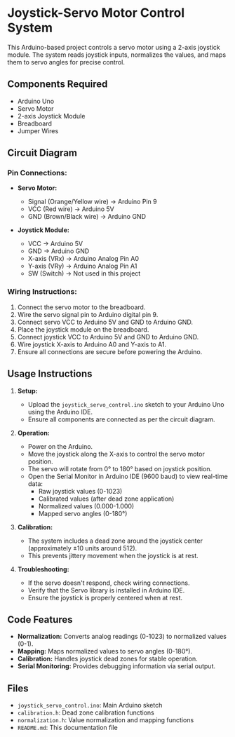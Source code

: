 # Joystick-Servo Motor Control System

This Arduino-based project controls a servo motor using a 2-axis joystick module. The system reads joystick inputs, normalizes the values, and maps them to servo angles for precise control.

## Components Required
- Arduino Uno
- Servo Motor
- 2-axis Joystick Module
- Breadboard
- Jumper Wires

## Circuit Diagram

### Pin Connections:
- **Servo Motor:**
  - Signal (Orange/Yellow wire) → Arduino Pin 9
  - VCC (Red wire) → Arduino 5V
  - GND (Brown/Black wire) → Arduino GND

- **Joystick Module:**
  - VCC → Arduino 5V
  - GND → Arduino GND
  - X-axis (VRx) → Arduino Analog Pin A0
  - Y-axis (VRy) → Arduino Analog Pin A1
  - SW (Switch) → Not used in this project

### Wiring Instructions:
1. Connect the servo motor to the breadboard.
2. Wire the servo signal pin to Arduino digital pin 9.
3. Connect servo VCC to Arduino 5V and GND to Arduino GND.
4. Place the joystick module on the breadboard.
5. Connect joystick VCC to Arduino 5V and GND to Arduino GND.
6. Wire joystick X-axis to Arduino A0 and Y-axis to A1.
7. Ensure all connections are secure before powering the Arduino.

## Usage Instructions

1. **Setup:**
   - Upload the `joystick_servo_control.ino` sketch to your Arduino Uno using the Arduino IDE.
   - Ensure all components are connected as per the circuit diagram.

2. **Operation:**
   - Power on the Arduino.
   - Move the joystick along the X-axis to control the servo motor position.
   - The servo will rotate from 0° to 180° based on joystick position.
   - Open the Serial Monitor in Arduino IDE (9600 baud) to view real-time data:
     - Raw joystick values (0-1023)
     - Calibrated values (after dead zone application)
     - Normalized values (0.000-1.000)
     - Mapped servo angles (0-180°)

3. **Calibration:**
   - The system includes a dead zone around the joystick center (approximately ±10 units around 512).
   - This prevents jittery movement when the joystick is at rest.

4. **Troubleshooting:**
   - If the servo doesn't respond, check wiring connections.
   - Verify that the Servo library is installed in Arduino IDE.
   - Ensure the joystick is properly centered when at rest.

## Code Features

- **Normalization:** Converts analog readings (0-1023) to normalized values (0-1).
- **Mapping:** Maps normalized values to servo angles (0-180°).
- **Calibration:** Handles joystick dead zones for stable operation.
- **Serial Monitoring:** Provides debugging information via serial output.

## Files
- `joystick_servo_control.ino`: Main Arduino sketch
- `calibration.h`: Dead zone calibration functions
- `normalization.h`: Value normalization and mapping functions
- `README.md`: This documentation file